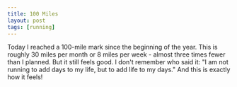 ```yaml
---
title: 100 Miles
layout: post
tags: [running]
---
```


Today I reached a 100-mile mark since the beginning of the year. This is roughly 30 miles per month or 8 miles per week - almost three times fewer than I planned. But it still feels good. I don't remember who said it: "I am not running to add days to my life, but to add life to my days." And this is exactly how it feels!
